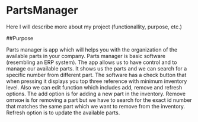 # PartsManager

Here I will describe more about my project (functionallity, purpose, etc.)

##Purpose

Parts manager is app which will helps you with the organization of the available parts in your company. Parts manager is basic software (resembling an ERP system). The app allows us to have control and to manage our available parts. It shows us the parts and we can search for a specific number from different part. The software has a check button that when pressing it displays you top three reference with minimum inventory level. Also we can edit function which includes add, remove and refresh options. The add option is for adding a new part in the inventory. Remove оптион is for removing a part but we have to search for the exact id number that matches the same part which we want to remove from the inventory. Refresh option is to update the available parts.

